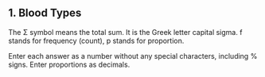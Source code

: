 ## 1. Blood Types
The Σ symbol means the total sum. It is the Greek letter capital sigma. f stands for frequency (count), p stands for proportion.


Enter each answer as a number without any special characters, including % signs. Enter proportions as decimals.